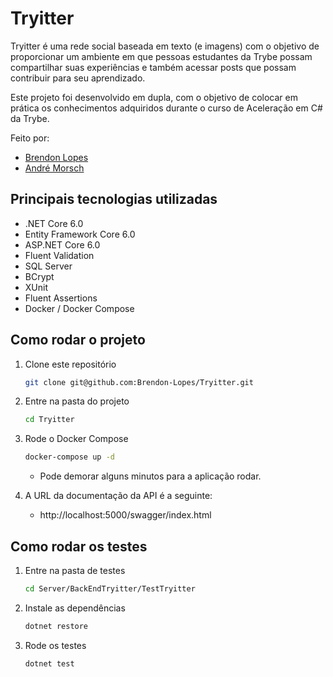 # Tryitter

Tryitter é uma rede social baseada em texto (e imagens) com o objetivo de proporcionar
um ambiente em que pessoas estudantes da Trybe possam compartilhar suas experiências
e também acessar posts que possam contribuir para seu aprendizado.

Este projeto foi desenvolvido em dupla, com o objetivo de colocar em prática os
conhecimentos adquiridos durante o curso de Aceleração em C# da Trybe.

Feito por:
- [Brendon Lopes](http://github.com/brendon-lopes)
- [André Morsch](http://github.com/andremorsch)

## Principais tecnologias utilizadas

- .NET Core 6.0
- Entity Framework Core 6.0
- ASP.NET Core 6.0
- Fluent Validation
- SQL Server
- BCrypt
- XUnit
- Fluent Assertions
- Docker / Docker Compose

## Como rodar o projeto
1. Clone este repositório
    ```bash
    git clone git@github.com:Brendon-Lopes/Tryitter.git
    ```

2. Entre na pasta do projeto
    ```bash
    cd Tryitter
    ```

3. Rode o Docker Compose
    ```bash
    docker-compose up -d
    ```
   - Pode demorar alguns minutos para a aplicação rodar.


4. A URL da documentação da API é a seguinte:

   - http://localhost:5000/swagger/index.html

## Como rodar os testes

1. Entre na pasta de testes
    ```bash
    cd Server/BackEndTryitter/TestTryitter
    ```

2. Instale as dependências
    ```bash
    dotnet restore
    ```

3. Rode os testes
    ```bash
    dotnet test
    ```
